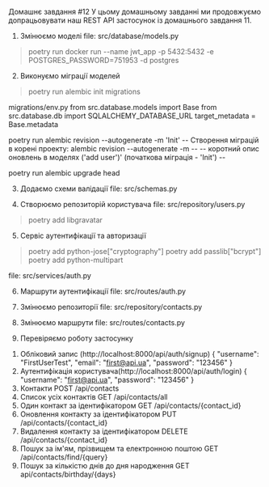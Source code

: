 Домашнє завдання #12
У цьому домашньому завданні ми продовжуємо допрацьовувати наш REST API застосунок із домашнього завдання 11.

1. Змінюємо моделі
file: src/database/models.py

> poetry run docker run --name jwt_app -p 5432:5432 -e POSTGRES_PASSWORD=751953 -d postgres

2. Виконуємо міграції моделей
> poetry run alembic init migrations

migrations/env.py
    from src.database.models import Base
    from src.database.db import SQLALCHEMY_DATABASE_URL
    target_metadata = Base.metadata
	
poetry run alembic revision --autogenerate -m 'Init'
-- Створення міграцій в корені проекту: alembic revision --autogenerate -m  --
-- коротний опис оновлень в моделях ('add user')' (початкова міграція - 'Init') --

poetry run alembic upgrade head	
	
3. Додаємо схеми валідації
file: src/schemas.py	

4. Створюємо репозиторій користувача
file: src/repository/users.py
> poetry add libgravatar

5. Сервіс аутентифікації та авторизації
> poetry add python-jose["cryptography"]
> poetry add passlib["bcrypt"]
> poetry add python-multipart

file: src/services/auth.py

6. Маршрути аутентифікації
file: src/routes/auth.py

7. Змінюємо репозиторії
file: src/repository/contacts.py

8. Змінюємо маршрути
file: src/routes/contacts.py

9. Перевіряємо роботу застосунку

1) Обліковий запис (http://localhost:8000/api/auth/signup) { "username": "FirstUserTest", "email": "first@api.ua", "password": "123456" }
2) Аутентифікація користувача(http://localhost:8000/api/auth/login) { "username": "first@api.ua", "password": "123456" }
3) Контакти POST /api/contacts
4) Cписок усіх контактів GET /api/contacts/all
5) Один контакт за ідентифікатором GET /api/contacts/{contact_id}
6) Оновлення контакту за ідентифікатором PUT /api/contacts/{contact_id}
7) Видалення контакту за ідентифікатором DELETE /api/contacts/{contact_id}
8) Пошук за ім'ям, прізвищем та електронною поштою GET /api/contacts/find/{query}
9) Пошук за кількістю днів до дня народження GET api/contacts/birthday/{days}

